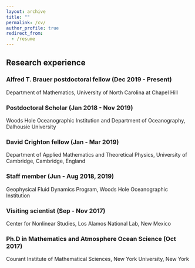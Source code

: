 ```yaml
---
layout: archive
title: ""
permalink: /cv/
author_profile: true
redirect_from: 
  - /resume
---
```


<!--{% include base_path %}
Here is a complete version of my [CV](https://qiuyang50.github.io/files/CV_QiuYang.pdf). -->

## Research experience



###  Alfred T. Brauer postdoctoral fellow (Dec 2019 - Present) 
 Department of Mathematics, University of North Carolina at Chapel Hill

### Postdoctoral Scholar (Jan 2018 - Nov 2019) 
 Woods Hole Oceanographic Institution and Department of Oceanography, Dalhousie University

### David Crighton fellow (Jan - Mar 2019)  
 Department of Applied Mathematics and Theoretical Physics, University of Cambridge, Cambridge, England

### Staff member (Jun - Aug 2018, 2019)  
 Geophysical Fluid Dynamics Program, Woods Hole Oceanographic Institution

### Visiting scientist (Sep - Nov 2017)  
 Center for Nonlinear Studies, Los Alamos National Lab, New Mexico

### Ph.D in Mathematics and Atmosphere Ocean Science (Oct 2017)
 Courant Institute of Mathematical Sciences, New York University, New York

<!-- Education
-
### (2012 fall--2017 spring) Ph.D. in Mathematics and Atmosphere and Ocean Sciences
* Center for Atmosphere Ocean Science, Courant Institute, New York University, NY, USA
* Thesis: Multi-Scale Models for the Scale Interaction of Organized Tropical Convection
* Thesis Advisor: Andrew J. Majda

### (2008 fall--2012 spring) B.S. in Applied Mathematics (major) and Physics (minor)
* Zhiyuan College, Shanghai Jiao Tong University, Shanghai, China
* Thesis: Optimal Transport of Water in the Biological Network
* Thesis Advisor: David Cai (Courant, NYU) and Dan Hu (SJTU)


Education
======
* B.S. in GitHub, GitHub University, 2012
* M.S. in Jekyll, GitHub University, 2014
* Ph.D in Version Control Theory, GitHub University, 2018 (expected)

Work experience
======
* Summer 2015: Research Assistant
  * Github University
  * Duties included: Tagging issues
  * Supervisor: Professor Git

* Fall 2015: Research Assistant
  * Github University
  * Duties included: Merging pull requests
  * Supervisor: Professor Hub
  
Skills
======
* Skill 1
* Skill 2
  * Sub-skill 2.1
  * Sub-skill 2.2
  * Sub-skill 2.3
* Skill 3

Publications
======
  <ul>{% for post in site.publications %}
    {% include archive-single-cv.html %}
  {% endfor %}</ul>
  
Talks
======
  <ul>{% for post in site.talks %}
    {% include archive-single-talk-cv.html %}
  {% endfor %}</ul>
  
Teaching
======
  <ul>{% for post in site.teaching %}
    {% include archive-single-cv.html %}
  {% endfor %}</ul>
  
Service and leadership
======
* Currently signed in to 43 different slack teams
-->
